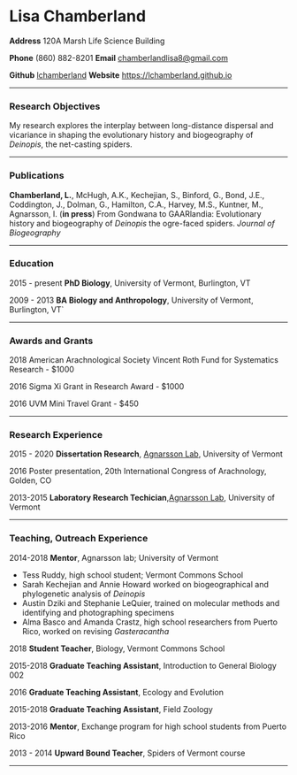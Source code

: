 <h1>Lisa Chamberland</h1>
<p><strong>Address</strong> 120A Marsh Life Science Building</p>
<p><strong>Phone</strong> (860) 882-8201     <strong>Email</strong> <a href='mailto:chamberlandlisa8@gmail.com' target='_blank' >chamberlandlisa8@gmail.com</a></p>
<p><strong>Github</strong> <a href='https://uvm.edu/~lchambe1'>lchamberland</a>     <strong>Website</strong> <a href='https://uvm.edu/~lchambe1'>https://lchamberland.github.io</a> </p>
<hr />
<h3>Research Objectives</h3>
<p>My research explores the interplay between long-distance dispersal and vicariance in shaping the evolutionary history and biogeography of <i>Deinopis</i>, the net-casting spiders.</p>
<hr />
<h3>Publications</h3>
<p><strong>Chamberland, L.</strong>, McHugh, A.K., Kechejian, S., Binford, G., Bond, J.E., Coddington, J., Dolman, G., Hamilton, C.A., Harvey, M.S., Kuntner, M., Agnarsson, I. (<b>in press</b>) From Gondwana to GAARlandia: Evolutionary history and biogeography of <i>Deinopis</i> the ogre-faced spiders. <i>Journal of Biogeography</i></p>
<hr />
<h3>Education</h3>
<p>2015 - present <strong>PhD Biology</strong>, University of Vermont, Burlington, VT</p>
<p>2009 - 2013 <strong>BA Biology and Anthropology</strong>, University of Vermont, Burlington, VT`</p>
<hr />
<h3>Awards and Grants</h3>
<p>2018					American Arachnological Society Vincent Roth Fund for Systematics Research - $1000</p>
<p>2016					Sigma Xi Grant in Research Award - $1000</p>
<p>2016					UVM Mini Travel Grant - $450</p>
<hr />
<h3>Research Experience</h3>
<p>2015 - 2020         <strong>Dissertation Research</strong>,  <a href='http://www.theridiidae.com'>Agnarsson Lab</a>, University of Vermont	</p>
<p>2016					Poster presentation, 20th International Congress of Arachnology, Golden, CO</p>
<p>2013-2015				<strong>Laboratory Research Techician</strong>,<a href='http://www.theridiidae.com'>Agnarsson Lab</a>, University of Vermont</p>
<hr />
<h3>Teaching, Outreach Experience</h3>
<p>2014-2018		<strong>Mentor</strong>, Agnarsson lab; University of Vermont</p>
<ul>
  <li>Tess Ruddy, high school student; Vermont Commons School</li>
  <li>Sarah Kechejian and Annie Howard worked on biogeographical and phylogenetic analysis of <i>Deinopis</i></li>
  <li>Austin Dziki and Stephanie LeQuier, trained on molecular methods and identifying and photographing specimens </li>
  <li>Alma Basco  and Amanda Crastz, high school researchers from Puerto Rico, worked on revising <i>Gasteracantha</i></li>
</ul>

<p>2018			<strong>Student Teacher</strong>, Biology, Vermont Commons School</p>
<p>2015-2018			<strong>Graduate Teaching Assistant</strong>, Introduction to General Biology 002</p>
<p>2016					<strong>Graduate Teaching Assistant</strong>, Ecology and Evolution</p>
<p>2015-2018 					<strong>Graduate Teaching Assistant</strong>, Field Zoology</p>
<p>2013-2016				<strong>Mentor</strong>, Exchange program for high school students from Puerto Rico</p>
<p>2013 - 2014				<strong>Upward Bound Teacher</strong>, Spiders of Vermont course</p>
<hr />


